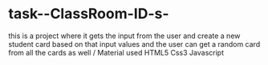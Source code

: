 # task--ClassRoom-ID-s-
 this is a project where it gets the input from the user and create a new student card based on that input values and the user can get a random card from all the cards as well /
Material used 
HTML5 
Css3
Javascript
